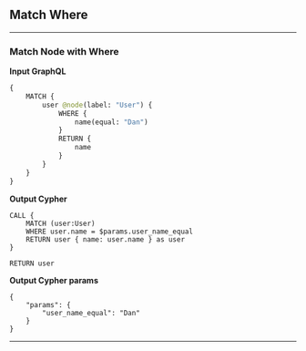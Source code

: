 ## Match Where

---

### Match Node with Where

**Input GraphQL**

```graphql
{
    MATCH {
        user @node(label: "User") {
            WHERE {
                name(equal: "Dan")
            }
            RETURN {
                name
            }
        }
    }
}
```

**Output Cypher**

```cypher
CALL {
    MATCH (user:User)
    WHERE user.name = $params.user_name_equal
    RETURN user { name: user.name } as user
}

RETURN user
```

**Output Cypher params**

```selection-params
{
    "params": {
        "user_name_equal": "Dan"
    }
}
```

---
